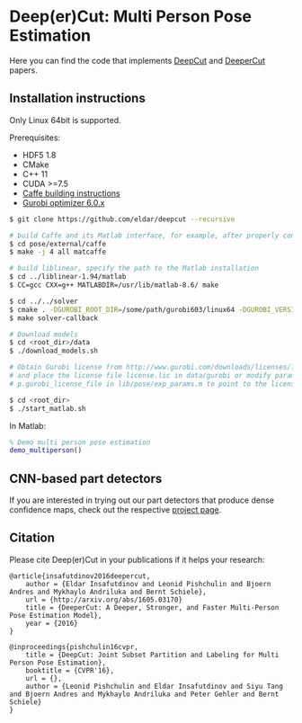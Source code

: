 # Deep(er)Cut: Multi Person Pose Estimation

Here you can find the code that implements [DeepCut](http://arxiv.org/abs/1511.06645)
and [DeeperCut](http://arxiv.org/abs/1605.03170) papers.

## Installation instructions

Only Linux 64bit is supported.

Prerequisites:

- HDF5 1.8
- CMake
- C++ 11
- CUDA >=7.5
- [Caffe building instructions](http://caffe.berkeleyvision.org/installation.html)
- [Gurobi optimizer 6.0.x](https://user.gurobi.com/download/gurobi-optimizer)

```bash
$ git clone https://github.com/eldar/deepcut --recursive

# build Caffe and its Matlab interface, for example, after properly configuring Makefile.config:
$ cd pose/external/caffe
$ make -j 4 all matcaffe

# build liblinear, specify the path to the Matlab installation
$ cd ../liblinear-1.94/matlab
$ CC=gcc CXX=g++ MATLABDIR=/usr/lib/matlab-8.6/ make

$ cd ../../solver
$ cmake . -DGUROBI_ROOT_DIR=/some/path/gurobi603/linux64 -DGUROBI_VERSION=60
$ make solver-callback

# Download models
$ cd <root_dir>/data
$ ./download_models.sh

# Obtain Gurobi license from http://www.gurobi.com/downloads/licenses/license-center
# and place the license file license.lic in data/gurobi or modify parameter 
# p.gurobi_license_file in lib/pose/exp_params.m to point to the license file location

$ cd <root_dir>
$ ./start_matlab.sh
```

In Matlab:

```matlab
% Demo multi person pose estimation
demo_multiperson()
```

## CNN-based part detectors

If you are interested in trying out our part detectors that produce dense confidence maps, check out the respective [project page](https://github.com/eldar/deepcut-cnn).

## Citation
Please cite Deep(er)Cut in your publications if it helps your research:

    @article{insafutdinov2016deepercut,
        author = {Eldar Insafutdinov and Leonid Pishchulin and Bjoern Andres and Mykhaylo Andriluka and Bernt Schiele},
        url = {http://arxiv.org/abs/1605.03170}
        title = {DeeperCut: A Deeper, Stronger, and Faster Multi-Person Pose Estimation Model},
        year = {2016}
    }

    @inproceedings{pishchulin16cvpr,
	    title = {DeepCut: Joint Subset Partition and Labeling for Multi Person Pose Estimation},
	    booktitle = {CVPR'16},
	    url = {},
	    author = {Leonid Pishchulin and Eldar Insafutdinov and Siyu Tang and Bjoern Andres and Mykhaylo Andriluka and Peter Gehler and Bernt Schiele}
    }